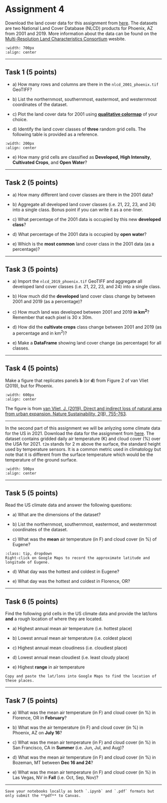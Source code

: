 # Assignment 4

Download the land cover data for this assignment from [here](https://www.dropbox.com/sh/ueleej8cr77kr2i/AACjQIouxEfUvo6A7ErSfgS0a?dl=0). The datasets are two National Land Cover Database (NLCD) products for Phoenix, AZ from 2001 and 2019. More information about the data can be found on the [Multi-Resolution Land Characteristics Consortium](https://www.mrlc.gov/data) wesbite.

```{image} images/phoenix.jpeg
:width: 700px
:align: center
```

*****************************

## Task 1 (5 points)

* a) How many rows and columns are there in the `nlcd_2001_phoenix.tif` GeoTIFF?

* b) List the northernmost, southernmost, eastermost, and westernmost coordinates of the dataset.

* c) Plot the land cover data for 2001 using [**qualitative colormap**](https://matplotlib.org/stable/tutorials/colors/colormaps.html#qualitative) of your choice.

* d) Identify the land cover classes of **three** random grid cells. The following table is provided as a reference. 

```{image} images/nlcd-classes.jpg
:width: 200px
:align: center
```

* e) How many grid cells are classified as **Developed, High Intensity**, **Cultivated Crops**, and **Open Water**?

*****************************

## Task 2 (5 points)

* a) How many different land cover classes are there in the 2001 data?

* b) Aggregate all developed land cover classes (i.e. 21, 22, 23, and 24) into a single class. Bonus point if you can write it as a one-liner.

* c) What percentage of the 2001 data is occupied by this new **developed class**?

* d) What percentage of the 2001 data is occupied by **open water**?

* e) Which is the **most common** land cover class in the 2001 data (as a percentage)?

*****************************

## Task 3 (5 points)

* a) Import the `nlcd_2019_phoenix.tif` GeoTIFF and aggregate all developed land cover classes (i.e. 21, 22, 23, and 24) into a single class.

* b) How much did the **developed** land cover class change by between 2001 and 2019 (as a percentage)?

* c) How much land was developed between 2001 and 2019 **in km$^2$**? Remember that each pixel is 30 x 30m. 

* d) How did the **cultivate crops** class change between 2001 and 2019 (as a percentage and in km$^2$)?

* e) Make a **DataFrame** showing land cover change (as percentage) for all classes.


*****************************

## Task 4 (5 points)

Make a figure that replicates panels **b** (or **d**) from Figure 2 of van Vliet (2019), but for Phoenix. 

```{image} reading/fig2.png
:width: 600px
:align: center
```

The figure is from [van Vliet, J. (2019). Direct and indirect loss of natural area from urban expansion. Nature Sustainability, 2(8), 755-763](https://www.dropbox.com/s/dk51m44mlruz7l9/van-vliet-2019.pdf?dl=0).


*****************************

In the second part of this assignment we will be anlyzing some climate data for the US in 2021. Download the data for the assignment from [here](https://www.dropbox.com/sh/ueleej8cr77kr2i/AACjQIouxEfUvo6A7ErSfgS0a?dl=0). The dataset contains gridded daily air temperature (K) and cloud cover (%) over the USA for 2021. `t2m` stands for 2 m above the surface, the standard height used by temperature sensors. It is a common metric used in climatology but note that it is different from the surface temperature which would be the temperature of the ground surface. 

```{image} images/clouds.jpg
:width: 500px
:align: center
```

*****************************

## Task 5 (5 points)

Read the US climate data and answer the following questions:

* a) What are the dimensions of the dataset?

* b) List the northernmost, southernmost, eastermost, and westernmost coordinates of the dataset.

* c) What was the **mean** air temperature (in F) and cloud cover (in %) of Eugene? 

```{admonition} Click to reveal hint
:class: tip, dropdown
Right-click on Google Maps to record the approximate latitude and longitude of Eugene.
```
* d) What day was the hottest and coldest in Eugene? 

* e) What day was the hottest and coldest in Florence, OR? 
 
*****************************

## Task 6 (5 points)

Find the following grid cells in the US climate data and provide the lat/lons **and** a rough location of where they are located.

* a) Highest annual mean air temperature (i.e. hottest place)

* b) Lowest annual mean air temperature (i.e. coldest place)

* c) Highest annual mean cloudiness (i.e. cloudiest place)

* d) Lowest annual mean cloudiest (i.e. least cloudy place)

* e) Highest **range** in air temperature

```{note}
Copy and paste the lat/lons into Google Maps to find the location of these places.
```

*****************************

## Task 7 (5 points)

* a) What was the mean air temperature (in F) and cloud cover (in %) in Florence, OR in **February**?

* b) What was the air temperature (in F) and cloud cover (in %) in Phoenix, AZ on **July 16**?

* c) What was the mean air temperature (in F) and cloud cover (in %) in San Francisco, CA in **Summer** (i.e. Jun, Jul, and Aug)?

* d) What was the mean air temperature (in F) and cloud cover (in %) in Bozeman, MT between **Dec 16 and 24**?

* e) What was the mean air temperature (in F) and cloud cover (in %) in Las Vegas, NV in **Fall** (i.e. Oct, Sep, Nov)?

*****************************


```{important}
Save your notebooks locally as both `.ipynb` and `.pdf` formats but only submit the **pdf** to Canvas.
```
